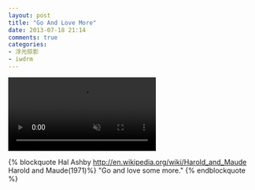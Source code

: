 ```yaml
---
layout: post
title: "Go And Love More"
date: 2013-07-18 21:14
comments: true
categories:
- 浮光掠影
- iwdrm
---
```


<video autoplay loop muted playsinline>
    <source src="{{ site.static_base }}/downloads/video/movie_clips/go_and_love_more.mp4" type="video/mp4">
    <p>Your browser doesn't support this embedded video.</p>
</video>

{% blockquote Hal Ashby  http://en.wikipedia.org/wiki/Harold_and_Maude Harold and Maude(1971)%}
"Go and love some more."
{% endblockquote %}
